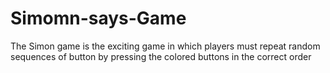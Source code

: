 # Simomn-says-Game
The Simon game is the exciting game in which players must repeat random sequences of button by pressing the colored buttons in the correct order
